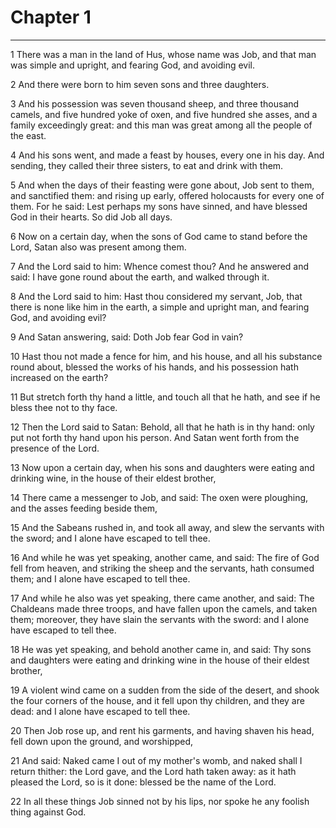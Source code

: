 # Chapter 1

***

1 There was a man in the land of Hus, whose name was Job, and that man was simple and upright, and fearing God, and avoiding evil.

2 And there were born to him seven sons and three daughters.

3 And his possession was seven thousand sheep, and three thousand camels, and five hundred yoke of oxen, and five hundred she asses, and a family exceedingly great: and this man was great among all the people of the east.

4 And his sons went, and made a feast by houses, every one in his day. And sending, they called their three sisters, to eat and drink with them.

5 And when the days of their feasting were gone about, Job sent to them, and sanctified them: and rising up early, offered holocausts for every one of them. For he said: Lest perhaps my sons have sinned, and have blessed God in their hearts. So did Job all days.

6 Now on a certain day, when the sons of God came to stand before the Lord, Satan also was present among them.

7 And the Lord said to him: Whence comest thou? And he answered and said: I have gone round about the earth, and walked through it.

8 And the Lord said to him: Hast thou considered my servant, Job, that there is none like him in the earth, a simple and upright man, and fearing God, and avoiding evil?

9 And Satan answering, said: Doth Job fear God in vain?

10 Hast thou not made a fence for him, and his house, and all his substance round about, blessed the works of his hands, and his possession hath increased on the earth?

11 But stretch forth thy hand a little, and touch all that he hath, and see if he bless thee not to thy face.

12 Then the Lord said to Satan: Behold, all that he hath is in thy hand: only put not forth thy hand upon his person. And Satan went forth from the presence of the Lord.

13 Now upon a certain day, when his sons and daughters were eating and drinking wine, in the house of their eldest brother,

14 There came a messenger to Job, and said: The oxen were ploughing, and the asses feeding beside them,

15 And the Sabeans rushed in, and took all away, and slew the servants with the sword; and I alone have escaped to tell thee.

16 And while he was yet speaking, another came, and said: The fire of God fell from heaven, and striking the sheep and the servants, hath consumed them; and I alone have escaped to tell thee.

17 And while he also was yet speaking, there came another, and said: The Chaldeans made three troops, and have fallen upon the camels, and taken them; moreover, they have slain the servants with the sword: and I alone have escaped to tell thee.

18 He was yet speaking, and behold another came in, and said: Thy sons and daughters were eating and drinking wine in the house of their eldest brother,

19 A violent wind came on a sudden from the side of the desert, and shook the four corners of the house, and it fell upon thy children, and they are dead: and I alone have escaped to tell thee.

20 Then Job rose up, and rent his garments, and having shaven his head, fell down upon the ground, and worshipped,

21 And said: Naked came I out of my mother's womb, and naked shall I return thither: the Lord gave, and the Lord hath taken away: as it hath pleased the Lord, so is it done: blessed be the name of the Lord.

22 In all these things Job sinned not by his lips, nor spoke he any foolish thing against God.

